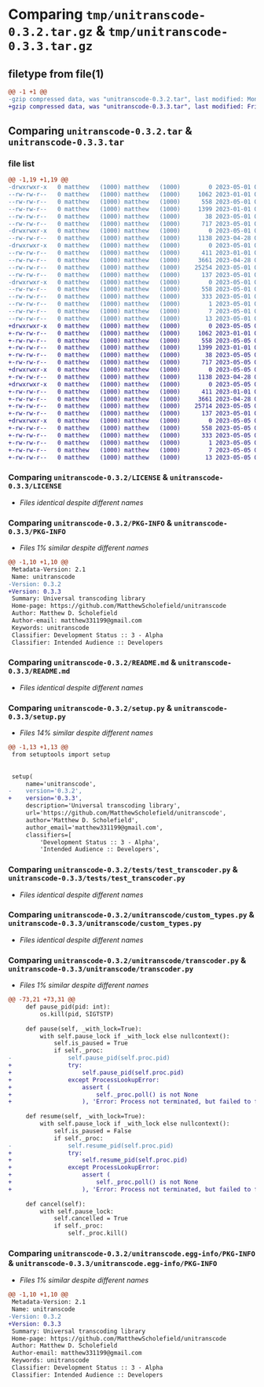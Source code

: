 # Comparing `tmp/unitranscode-0.3.2.tar.gz` & `tmp/unitranscode-0.3.3.tar.gz`

## filetype from file(1)

```diff
@@ -1 +1 @@
-gzip compressed data, was "unitranscode-0.3.2.tar", last modified: Mon May  1 05:16:24 2023, max compression
+gzip compressed data, was "unitranscode-0.3.3.tar", last modified: Fri May  5 08:31:23 2023, max compression
```

## Comparing `unitranscode-0.3.2.tar` & `unitranscode-0.3.3.tar`

### file list

```diff
@@ -1,19 +1,19 @@
-drwxrwxr-x   0 matthew   (1000) matthew   (1000)        0 2023-05-01 05:16:24.884529 unitranscode-0.3.2/
--rw-rw-r--   0 matthew   (1000) matthew   (1000)     1062 2023-01-01 01:11:48.000000 unitranscode-0.3.2/LICENSE
--rw-rw-r--   0 matthew   (1000) matthew   (1000)      558 2023-05-01 05:16:24.884529 unitranscode-0.3.2/PKG-INFO
--rw-rw-r--   0 matthew   (1000) matthew   (1000)     1399 2023-01-01 03:15:58.000000 unitranscode-0.3.2/README.md
--rw-rw-r--   0 matthew   (1000) matthew   (1000)       38 2023-05-01 05:16:24.884529 unitranscode-0.3.2/setup.cfg
--rw-rw-r--   0 matthew   (1000) matthew   (1000)      717 2023-05-01 05:15:41.000000 unitranscode-0.3.2/setup.py
-drwxrwxr-x   0 matthew   (1000) matthew   (1000)        0 2023-05-01 05:16:24.852530 unitranscode-0.3.2/tests/
--rw-rw-r--   0 matthew   (1000) matthew   (1000)     1138 2023-04-28 03:34:33.000000 unitranscode-0.3.2/tests/test_transcoder.py
-drwxrwxr-x   0 matthew   (1000) matthew   (1000)        0 2023-05-01 05:16:24.884529 unitranscode-0.3.2/unitranscode/
--rw-rw-r--   0 matthew   (1000) matthew   (1000)      411 2023-01-01 01:28:59.000000 unitranscode-0.3.2/unitranscode/__init__.py
--rw-rw-r--   0 matthew   (1000) matthew   (1000)     3661 2023-04-28 03:37:11.000000 unitranscode-0.3.2/unitranscode/custom_types.py
--rw-rw-r--   0 matthew   (1000) matthew   (1000)    25254 2023-05-01 05:15:19.000000 unitranscode-0.3.2/unitranscode/transcoder.py
--rw-rw-r--   0 matthew   (1000) matthew   (1000)      137 2023-05-01 05:12:02.000000 unitranscode-0.3.2/unitranscode/utils.py
-drwxrwxr-x   0 matthew   (1000) matthew   (1000)        0 2023-05-01 05:16:24.884529 unitranscode-0.3.2/unitranscode.egg-info/
--rw-rw-r--   0 matthew   (1000) matthew   (1000)      558 2023-05-01 05:16:24.000000 unitranscode-0.3.2/unitranscode.egg-info/PKG-INFO
--rw-rw-r--   0 matthew   (1000) matthew   (1000)      333 2023-05-01 05:16:24.000000 unitranscode-0.3.2/unitranscode.egg-info/SOURCES.txt
--rw-rw-r--   0 matthew   (1000) matthew   (1000)        1 2023-05-01 05:16:24.000000 unitranscode-0.3.2/unitranscode.egg-info/dependency_links.txt
--rw-rw-r--   0 matthew   (1000) matthew   (1000)        7 2023-05-01 05:16:24.000000 unitranscode-0.3.2/unitranscode.egg-info/requires.txt
--rw-rw-r--   0 matthew   (1000) matthew   (1000)       13 2023-05-01 05:16:24.000000 unitranscode-0.3.2/unitranscode.egg-info/top_level.txt
+drwxrwxr-x   0 matthew   (1000) matthew   (1000)        0 2023-05-05 08:31:23.014281 unitranscode-0.3.3/
+-rw-rw-r--   0 matthew   (1000) matthew   (1000)     1062 2023-01-01 01:11:48.000000 unitranscode-0.3.3/LICENSE
+-rw-rw-r--   0 matthew   (1000) matthew   (1000)      558 2023-05-05 08:31:23.014281 unitranscode-0.3.3/PKG-INFO
+-rw-rw-r--   0 matthew   (1000) matthew   (1000)     1399 2023-01-01 03:15:58.000000 unitranscode-0.3.3/README.md
+-rw-rw-r--   0 matthew   (1000) matthew   (1000)       38 2023-05-05 08:31:23.014281 unitranscode-0.3.3/setup.cfg
+-rw-rw-r--   0 matthew   (1000) matthew   (1000)      717 2023-05-05 08:30:58.000000 unitranscode-0.3.3/setup.py
+drwxrwxr-x   0 matthew   (1000) matthew   (1000)        0 2023-05-05 08:31:23.010281 unitranscode-0.3.3/tests/
+-rw-rw-r--   0 matthew   (1000) matthew   (1000)     1138 2023-04-28 03:34:33.000000 unitranscode-0.3.3/tests/test_transcoder.py
+drwxrwxr-x   0 matthew   (1000) matthew   (1000)        0 2023-05-05 08:31:23.010281 unitranscode-0.3.3/unitranscode/
+-rw-rw-r--   0 matthew   (1000) matthew   (1000)      411 2023-01-01 01:28:59.000000 unitranscode-0.3.3/unitranscode/__init__.py
+-rw-rw-r--   0 matthew   (1000) matthew   (1000)     3661 2023-04-28 03:37:11.000000 unitranscode-0.3.3/unitranscode/custom_types.py
+-rw-rw-r--   0 matthew   (1000) matthew   (1000)    25714 2023-05-05 08:20:48.000000 unitranscode-0.3.3/unitranscode/transcoder.py
+-rw-rw-r--   0 matthew   (1000) matthew   (1000)      137 2023-05-01 05:12:02.000000 unitranscode-0.3.3/unitranscode/utils.py
+drwxrwxr-x   0 matthew   (1000) matthew   (1000)        0 2023-05-05 08:31:23.014281 unitranscode-0.3.3/unitranscode.egg-info/
+-rw-rw-r--   0 matthew   (1000) matthew   (1000)      558 2023-05-05 08:31:22.000000 unitranscode-0.3.3/unitranscode.egg-info/PKG-INFO
+-rw-rw-r--   0 matthew   (1000) matthew   (1000)      333 2023-05-05 08:31:22.000000 unitranscode-0.3.3/unitranscode.egg-info/SOURCES.txt
+-rw-rw-r--   0 matthew   (1000) matthew   (1000)        1 2023-05-05 08:31:22.000000 unitranscode-0.3.3/unitranscode.egg-info/dependency_links.txt
+-rw-rw-r--   0 matthew   (1000) matthew   (1000)        7 2023-05-05 08:31:22.000000 unitranscode-0.3.3/unitranscode.egg-info/requires.txt
+-rw-rw-r--   0 matthew   (1000) matthew   (1000)       13 2023-05-05 08:31:22.000000 unitranscode-0.3.3/unitranscode.egg-info/top_level.txt
```

### Comparing `unitranscode-0.3.2/LICENSE` & `unitranscode-0.3.3/LICENSE`

 * *Files identical despite different names*

### Comparing `unitranscode-0.3.2/PKG-INFO` & `unitranscode-0.3.3/PKG-INFO`

 * *Files 1% similar despite different names*

```diff
@@ -1,10 +1,10 @@
 Metadata-Version: 2.1
 Name: unitranscode
-Version: 0.3.2
+Version: 0.3.3
 Summary: Universal transcoding library
 Home-page: https://github.com/MatthewScholefield/unitranscode
 Author: Matthew D. Scholefield
 Author-email: matthew331199@gmail.com
 Keywords: unitranscode
 Classifier: Development Status :: 3 - Alpha
 Classifier: Intended Audience :: Developers
```

### Comparing `unitranscode-0.3.2/README.md` & `unitranscode-0.3.3/README.md`

 * *Files identical despite different names*

### Comparing `unitranscode-0.3.2/setup.py` & `unitranscode-0.3.3/setup.py`

 * *Files 14% similar despite different names*

```diff
@@ -1,13 +1,13 @@
 from setuptools import setup
 
 
 setup(
     name='unitranscode',
-    version='0.3.2',
+    version='0.3.3',
     description='Universal transcoding library',
     url='https://github.com/MatthewScholefield/unitranscode',
     author='Matthew D. Scholefield',
     author_email='matthew331199@gmail.com',
     classifiers=[
         'Development Status :: 3 - Alpha',
         'Intended Audience :: Developers',
```

### Comparing `unitranscode-0.3.2/tests/test_transcoder.py` & `unitranscode-0.3.3/tests/test_transcoder.py`

 * *Files identical despite different names*

### Comparing `unitranscode-0.3.2/unitranscode/custom_types.py` & `unitranscode-0.3.3/unitranscode/custom_types.py`

 * *Files identical despite different names*

### Comparing `unitranscode-0.3.2/unitranscode/transcoder.py` & `unitranscode-0.3.3/unitranscode/transcoder.py`

 * *Files 1% similar despite different names*

```diff
@@ -73,21 +73,31 @@
     def pause_pid(pid: int):
         os.kill(pid, SIGTSTP)
 
     def pause(self, _with_lock=True):
         with self.pause_lock if _with_lock else nullcontext():
             self.is_paused = True
             if self._proc:
-                self.pause_pid(self.proc.pid)
+                try:
+                    self.pause_pid(self.proc.pid)
+                except ProcessLookupError:
+                    assert (
+                        self._proc.poll() is not None
+                    ), 'Error: Process not terminated, but failed to find PID'
 
     def resume(self, _with_lock=True):
         with self.pause_lock if _with_lock else nullcontext():
             self.is_paused = False
             if self._proc:
-                self.resume_pid(self.proc.pid)
+                try:
+                    self.resume_pid(self.proc.pid)
+                except ProcessLookupError:
+                    assert (
+                        self._proc.poll() is not None
+                    ), 'Error: Process not terminated, but failed to find PID'
 
     def cancel(self):
         with self.pause_lock:
             self.cancelled = True
             if self._proc:
                 self._proc.kill()
```

### Comparing `unitranscode-0.3.2/unitranscode.egg-info/PKG-INFO` & `unitranscode-0.3.3/unitranscode.egg-info/PKG-INFO`

 * *Files 1% similar despite different names*

```diff
@@ -1,10 +1,10 @@
 Metadata-Version: 2.1
 Name: unitranscode
-Version: 0.3.2
+Version: 0.3.3
 Summary: Universal transcoding library
 Home-page: https://github.com/MatthewScholefield/unitranscode
 Author: Matthew D. Scholefield
 Author-email: matthew331199@gmail.com
 Keywords: unitranscode
 Classifier: Development Status :: 3 - Alpha
 Classifier: Intended Audience :: Developers
```


